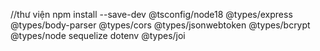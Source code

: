




//thư viện
npm install --save-dev @tsconfig/node18 @types/express @types/body-parser @types/cors @types/jsonwebtoken @types/bcrypt @types/node sequelize dotenv @types/joi